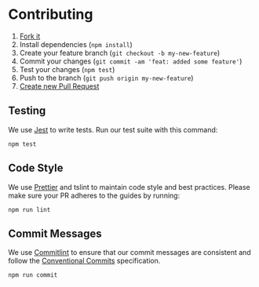 # Contributing

1. [Fork it](https://github.com/lucioerlan/Flag-SecOps-Hub/tree/main/frontend)
2. Install dependencies (`npm install`)
3. Create your feature branch (`git checkout -b my-new-feature`)
4. Commit your changes (`git commit -am 'feat: added some feature'`)
5. Test your changes (`npm test`)
6. Push to the branch (`git push origin my-new-feature`)
7. [Create new Pull Request](https://github.com/lucioerlan/Flag-SecOps-Hub/tree/main/frontend/pulls)

## Testing

We use [Jest](https://github.com/facebook/jest) to write tests. Run our test suite with this command:

```
npm test
```

## Code Style

We use [Prettier](https://prettier.io/) and tslint to maintain code style and best practices.
Please make sure your PR adheres to the guides by running:

```
npm run lint
```

## Commit Messages

We use [Commitlint](https://commitlint.js.org/#/) to ensure that our commit messages are consistent and follow the [Conventional Commits](https://www.conventionalcommits.org/en/v1.0.0-beta.2/) specification.

```
npm run commit
```
